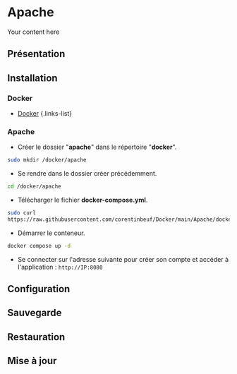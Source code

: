 # Apache
Your content here

## Présentation

## Installation
### Docker
- [Docker](/documentation/linux/docker)
{.links-list}

### Apache
- Créer le dossier "**apache**" dans le répertoire "**docker**".
```bash
sudo mkdir /docker/apache
```
- Se rendre dans le dossier créer précédemment.
```bash
cd /docker/apache
```
- Télécharger le fichier **docker-compose.yml**.
```bash
sudo curl 
https://raw.githubusercontent.com/corentinbeuf/Docker/main/Apache/docker-compose.yml > docker-compose.yml
```
- Démarrer le conteneur.
```bash
docker compose up -d
```
- Se connecter sur l'adresse suivante pour créer son compte et accéder à l'application : `http://IP:8080`

## Configuration


## Sauvegarde

## Restauration

## Mise à jour